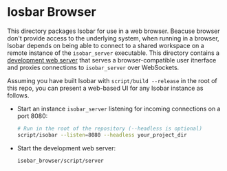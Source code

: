 # Iosbar Browser

This directory packages Isobar for use in a web browser. Beacuse browser don't provide access to the underlying system, when running in a browser, Isobar depends on being able to connect to a shared workspace on a remote instance of the `isobar_server` executable. This directory contains a [development web server](./script/server) that serves a browser-compatible user itnerface and proxies connections to `isobar_server` over WebSockets.

Assuming you have built Isobar with `script/build --release` in the root of this repo, you can present a web-based UI for any Isobar instance as follows.

* Start an instance `isobar_server` listening for incoming connections on a port 8080:
  ```sh
  # Run in the root of the repository (--headless is optional)
  script/isobar --listen=8080 --headless your_project_dir
  ```
* Start the development web server:
  ```sh
  isobar_browser/script/server
  ```
